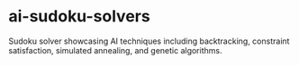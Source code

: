 # ai-sudoku-solvers
Sudoku solver showcasing AI techniques including backtracking, constraint satisfaction, simulated annealing, and genetic algorithms.
